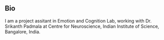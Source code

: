 ## Bio

I am a project assitant in Emotion and Cognition Lab, working with Dr. Srikanth Padmala at Centre for Neuroscience, Indian Institute of Science, Bangalore, India.

